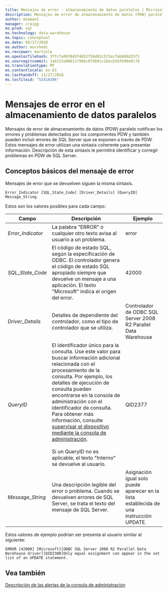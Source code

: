 ```yaml
---
title: Mensajes de error - almacenamiento de datos paralelos | Microsoft Docs
description: Mensajes de error de almacenamiento de datos (PDW) paralelo notifican los errores y problemas detectados por los componentes PDW y también pueden incluir errores de SQL Server que se exponen a través de PDW. Estos mensajes de error utilizan una sintaxis coherente para presentar información. Descripción de esta sintaxis le permitirá identificar y corregir problemas.
author: mzaman1
manager: craigg
ms.prod: sql
ms.technology: data-warehouse
ms.topic: conceptual
ms.date: 04/17/2018
ms.author: murshedz
ms.reviewer: martinle
ms.openlocfilehash: 3ffc7a097845f4652f56d82c572ecfab868d33f1
ms.sourcegitcommit: 1ab115a906117966c07d89cc2becb1bf690e8c78
ms.translationtype: MT
ms.contentlocale: es-ES
ms.lasthandoff: 11/27/2018
ms.locfileid: "52419206"
---
```

# <a name="error-messages-in-parallel-data-warehouse"></a>Mensajes de error en el almacenamiento de datos paralelos

Mensajes de error de almacenamiento de datos (PDW) paralelo notifican los errores y problemas detectados por los componentes PDW y también pueden incluir errores de SQL Server que se exponen a través de PDW. Estos mensajes de error utilizan una sintaxis coherente para presentar información. Descripción de esta sintaxis le permitirá identificar y corregir problemas en PDW de SQL Server.  
  
## <a name="Basics"></a>Conceptos básicos del mensaje de error  
Mensajes de error que se devuelven siguen la misma sintaxis.  
  
`Error_Indicator [SQL_State_Code] [Driver_Details] [QueryID] Message_String`  
  
Estos son los valores posibles para cada campo:  
  
|Campo|Descripción|Ejemplo|  
|---------|---------------|-----------|  
|*Error_Indicator*|La palabra "ERROR" o cualquier otro texto avisa al usuario a un problema.|error|  
|*SQL_State_Code*|El código de estado SQL, según la especificación de ODBC. El controlador genera el código de estado SQL apropiado siempre que devuelve un mensaje a una aplicación. El texto "Microsoft" indica el origen del error.|42000|  
|*Driver_Details*|Detalles de dependiente del controlador, como el tipo de controlador que se utiliza.|Controlador de ODBC SQL Server 2008 R2 Parallel Data Warehouse|  
|*QueryID*|El identificador único para la consulta. Use este valor para buscar información adicional relacionada con el procesamiento de la consulta. Por ejemplo, los detalles de ejecución de consulta pueden encontrarse en la consola de administración con el identificador de consulta. Para obtener más información, consulte [supervisar el dispositivo mediante la consola de administración](monitor-the-appliance-by-using-the-admin-console.md).<br /><br />Si un QueryID no es aplicable, el texto "Interno" se devuelve al usuario.|QID2377|  
|*Message_String*|Una descripción legible del error o problema. Cuando se devuelven errores de SQL Server, se trata el texto del mensaje de SQL Server.|Asignación igual solo puede aparecer en la lista establecida de una instrucción UPDATE.|  
  
Estos valores de ejemplo podrían ser presenta al usuario similar al siguiente:  
  
`ERROR [42000] [Microsoft][ODBC SQL Server 2008 R2 Parallel Data Warehouse driver][QID2380]Only equal assignment can appear in the set list of an UPDATE statement.`  
  
## <a name="see-also"></a>Vea también  
<!-- MISSING LINKS 
[Common Metadata Query Examples &#40;SQL Server PDW&#41;](../sqlpdw/common-metadata-query-examples-sql-server-pdw.md)  
-->
[Descripción de las alertas de la consola de administración](understanding-admin-console-alerts.md)  
  
